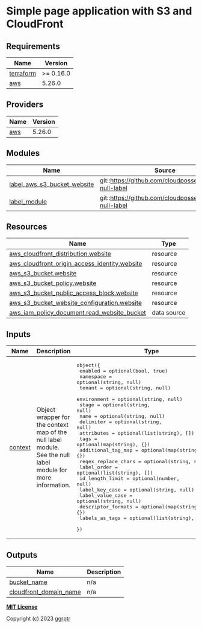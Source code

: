 # Simple page application with S3 and CloudFront

<!-- BEGIN_TF_DOCS -->
## Requirements

| Name | Version |
|------|---------|
| <a name="requirement_terraform"></a> [terraform](#requirement\_terraform) | >= 0.16.0 |
| <a name="requirement_aws"></a> [aws](#requirement\_aws) | 5.26.0 |

## Providers

| Name | Version |
|------|---------|
| <a name="provider_aws"></a> [aws](#provider\_aws) | 5.26.0 |

## Modules

| Name | Source | Version |
|------|--------|---------|
| <a name="module_label_aws_s3_bucket_website"></a> [label\_aws\_s3\_bucket\_website](#module\_label\_aws\_s3\_bucket\_website) | git::https://github.com/cloudposse/terraform-null-label | 488ab91e34a24a86957e397d9f7262ec5925586a |
| <a name="module_label_module"></a> [label\_module](#module\_label\_module) | git::https://github.com/cloudposse/terraform-null-label | 488ab91e34a24a86957e397d9f7262ec5925586a |

## Resources

| Name | Type |
|------|------|
| [aws_cloudfront_distribution.website](https://registry.terraform.io/providers/hashicorp/aws/5.26.0/docs/resources/cloudfront_distribution) | resource |
| [aws_cloudfront_origin_access_identity.website](https://registry.terraform.io/providers/hashicorp/aws/5.26.0/docs/resources/cloudfront_origin_access_identity) | resource |
| [aws_s3_bucket.website](https://registry.terraform.io/providers/hashicorp/aws/5.26.0/docs/resources/s3_bucket) | resource |
| [aws_s3_bucket_policy.website](https://registry.terraform.io/providers/hashicorp/aws/5.26.0/docs/resources/s3_bucket_policy) | resource |
| [aws_s3_bucket_public_access_block.website](https://registry.terraform.io/providers/hashicorp/aws/5.26.0/docs/resources/s3_bucket_public_access_block) | resource |
| [aws_s3_bucket_website_configuration.website](https://registry.terraform.io/providers/hashicorp/aws/5.26.0/docs/resources/s3_bucket_website_configuration) | resource |
| [aws_iam_policy_document.read_website_bucket](https://registry.terraform.io/providers/hashicorp/aws/5.26.0/docs/data-sources/iam_policy_document) | data source |

## Inputs

| Name | Description | Type | Default | Required |
|------|-------------|------|---------|:--------:|
| <a name="input_context"></a> [context](#input\_context) | Object wrapper for the context map of the null label module. See the null label module for more information. | <pre>object({<br>    enabled             = optional(bool, true)<br>    namespace           = optional(string, null)<br>    tenant              = optional(string, null)<br>    environment         = optional(string, null)<br>    stage               = optional(string, null)<br>    name                = optional(string, null)<br>    delimiter           = optional(string, null)<br>    attributes          = optional(list(string), [])<br>    tags                = optional(map(string), {})<br>    additional_tag_map  = optional(map(string), {})<br>    regex_replace_chars = optional(string, null)<br>    label_order         = optional(list(string), [])<br>    id_length_limit     = optional(number, null)<br>    label_key_case      = optional(string, null)<br>    label_value_case    = optional(string, null)<br>    descriptor_formats  = optional(map(string), {})<br>    labels_as_tags      = optional(list(string), ["unset"])<br>  })</pre> | n/a | yes |

## Outputs

| Name | Description |
|------|-------------|
| <a name="output_bucket_name"></a> [bucket\_name](#output\_bucket\_name) | n/a |
| <a name="output_cloudfront_domain_name"></a> [cloudfront\_domain\_name](#output\_cloudfront\_domain\_name) | n/a |
<!-- END_TF_DOCS -->

**[MIT License](LICENSE)**

Copyright (c) 2023 [ggrptr](https://github.com/ggrptr)